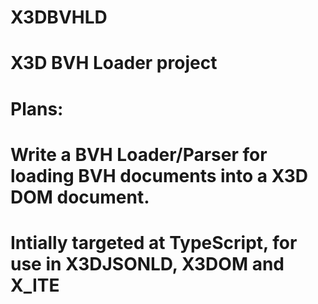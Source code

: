 # X3DBVHLD

# X3D BVH Loader project

# Plans:

# Write a BVH Loader/Parser for loading BVH documents into a X3D DOM document.

# Intially targeted at TypeScript, for use in X3DJSONLD, X3DOM and X_ITE
